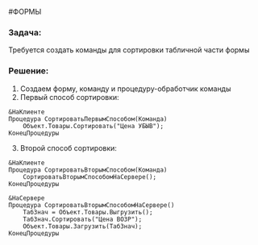 #ФОРМЫ 
### Задача:
Требуется создать команды для сортировки табличной части формы

### Решение:
1. Создаем форму, команду и процедуру-обработчик команды
3. Первый способ сортировки:
```bsl
&НаКлиенте
Процедура СортироватьПервымСпособом(Команда)
	Объект.Товары.Сортировать("Цена УБЫВ");
КонецПроцедуры
```
3. Второй способ сортировки:
```bsl
&НаКлиенте
Процедура СортироватьВторымСпособом(Команда)
	СортироватьВторымСпособомНаСервере();
КонецПроцедуры

&НаСервере
Процедура СортироватьВторымСпособомНаСервере()
	ТабЗнач = Объект.Товары.Выгрузить();
	ТабЗнач.Сортировать("Цена ВОЗР");
	Объект.Товары.Загрузить(ТабЗнач);
КонецПроцедуры
```